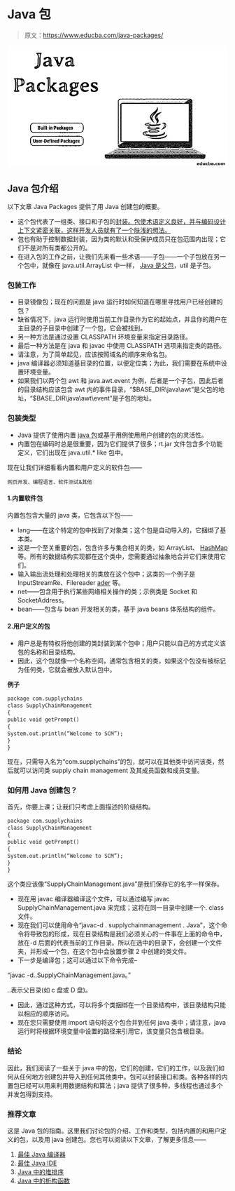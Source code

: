 # Java 包

> 原文：<https://www.educba.com/java-packages/>

![Java Packages](img/ae655dc0d739be528fcaad457387e4a7.png)



## Java 包介绍

以下文章 Java Packages 提供了用 Java 创建包的概要。

*   这个包代表了一组类、接口和子包的[封装。包使术语定义良好，并与编码设计上下文紧密关联，这样开发人员就有了一个肤浅的想法。](https://www.educba.com/encapsulation-in-java/)
*   包也有助于控制数据封装，因为类的默认和受保护成员只在包范围内出现；它们不是对所有类都公开的。
*   在进入包的工作之前，让我们先来看一些术语——子包——一个子包放在另一个包中，就像在 java.util.ArrayList 中一样， [Java 是父包](https://www.educba.com/frameworks-in-java/)，util 是子包。

### 包装工作

*   目录镜像包；现在的问题是 java 运行时如何知道在哪里寻找用户已经创建的包？
*   缺省情况下，java 运行时使用当前工作目录作为它的起始点，并且你的用户在主目录的子目录中创建了一个包，它会被找到。
*   另一种方法是通过设置 CLASSPATH 环境变量来指定目录路径。
*   最后一种方法是在 java 和 javac 中使用 CLASSPATH 选项来指定类的路径。
*   请注意，为了简单起见，应该按照域名的顺序来命名包。
*   java 编译器必须知道基目录的位置，以便定位类；为此，我们需要在系统中设置环境变量。
*   如果我们以两个包 awt 和 java.awt.event 为例，后者是一个子包，因此后者的目录结构应该包含 awt 内的事件目录，“$BASE_DIR\java\awt”是父包的地址，“$BASE_DIR\java\awt\event”是子包的地址。

### 包装类型

*   Java 提供了使用内置 [java 包](https://www.educba.com/java-package-example/)或基于用例使用用户创建的包的灵活性。
*   内置包在编码时总是很重要，因为它们提供了很多；rt.jar 文件包含多个功能定义，它们出现在 java.util.* like 包中。

现在让我们详细看看内置和用户定义的软件包——

<small>网页开发、编程语言、软件测试&其他</small>

#### 1.内置软件包

内置包包含大量的 java 类，它包含以下包——

*   lang——在这个特定的包中找到了对象类；这个包是自动导入的，它捆绑了基本类。
*   这是一个至关重要的包，包含许多与集合相关的类，如 ArrayList、 [HashMap](https://www.educba.com/hashmap-in-java/) 等。所有的数据结构实现都在这个类中，您需要通过抽象地合并它们来使用它们。
*   输入输出流处理和处理相关的类放在这个包中；这类的一个例子是 InputStreamRe、Filereader [ader](https://www.educba.com/javascript-filereader/) 等。
*   net——包含用于执行某些网络相关操作的类；示例类是 Socket 和 SocketAddress。
*   bean——包含与 bean 开发相关的类，基于 java beans 体系结构的组件。

#### 2.用户定义的包

*   用户总是有特权将他创建的类封装到某个包中；用户只能以自己的方式定义该包的名称和目录结构。
*   因此，这个包就像一个名称空间，通常包含相关的类，如果这个包没有被标记为任何类，它就会被放入默认包中。

**例子**

```
package com.supplychains
class SupplyChainManagement
{
public void getPrompt()
{
System.out.println(“Welcome to SCM”);
}
}
```

现在，只需导入名为“com.supplychains”的包，就可以在其他类中访问该类，然后就可以访问类 supply chain management 及其成员函数和成员变量。

### 如何用 Java 创建包？

首先，你要上课；让我们只考虑上面描述的阶级结构。

```
package com.supplychains
class SupplyChainManagement
{
public void getPrompt()
{
System.out.println(“Welcome to SCM”);
}
}
```

这个类应该像“SupplyChainManagement.java”是我们保存它的名字一样保存。

*   现在用 javac 编译器编译这个文件，可以通过编写 javac SupplyChainManagement.java 来完成；这将在同一目录中创建一个. class 文件。
*   现在我们可以使用命令“javac-d . supplychainmanagement . Java”，这个命令将导致包的形成，现在目录结构是我们必须关心的一件事在上面的命令中，放在-d 后面的代表当前的工作目录。所以在选中的目录下，会创建一个文件夹，并形成一个包，在这个包中会放置步骤 2 中创建的类文件。
*   下一步是编译包；这可以通过以下命令完成–

“javac -d..SupplyChainManagement.java。”

..表示父目录(如 c 盘或 D 盘)。

*   因此，通过这种方式，可以将多个类捆绑在一个目录结构中，该目录结构只能以相应的顺序访问。
*   现在您只需要使用 import 语句将这个包合并到任何 java 类中；请注意，java 运行时将根据环境变量中设置的路径来引用它，该变量只包含根目录。

### 结论

因此，我们阅读了一些关于 java 中的包，它们的创建，它们的工作，以及我们如何从任何地方创建包并导入到任何其他类中。包可以封装接口和类。各种各样的内置包已经可以用来利用数据结构和算法；java 提供了很多种，多线程也通过多个并发包得到支持。

### 推荐文章

这是 Java 包的指南。这里我们讨论包的介绍、工作和类型，包括内置的和用户定义的包，以及用 java 创建包。您也可以阅读以下文章，了解更多信息——

1.  [最佳 Java 编译器](https://www.educba.com/best-java-compilers/)
2.  [最佳 Java IDE](https://www.educba.com/best-java-ide/)
3.  [Java 中的堆排序](https://www.educba.com/heap-sort-in-java/)
4.  [Java 中的析构函数](https://www.educba.com/destructor-in-java/)





